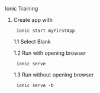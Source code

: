Ionic Training

1. Create app with 

        ionic start myFirstApp

    1.1 Select Blank

    1.2 Run with opening browser

        ionic serve

    1.3 Run without opening browser

        ionic serve -b